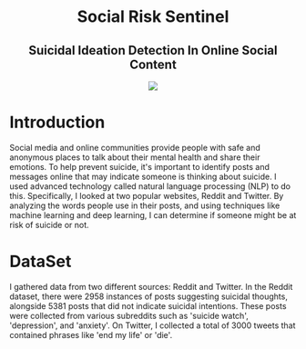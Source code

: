 <div align="center">

# Social Risk Sentinel

## Suicidal Ideation Detection In Online Social Content

<img src="Assets/web.gif" > 
</div>

# Introduction

Social media and online communities provide people with safe and anonymous places to talk about their mental health and share their emotions. To help prevent suicide, it's important to identify posts and messages online that may indicate someone is thinking about suicide. I used advanced technology called natural language processing (NLP) to do this. Specifically, I looked at two popular websites, Reddit and Twitter. By analyzing the words people use in their posts, and using techniques like machine learning and deep learning, I can determine if someone might be at risk of suicide or not.

# DataSet

I gathered data from two different sources: Reddit and Twitter. In the Reddit dataset, there were 2958 instances of posts suggesting suicidal thoughts, alongside 5381 posts that did not indicate suicidal intentions. These posts were collected from various subreddits such as 'suicide watch', 'depression', and 'anxiety'. On Twitter, I collected a total of 3000 tweets that contained phrases like 'end my life' or 'die'.
